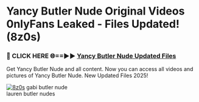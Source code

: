 # Yancy Butler Nude Original Videos 0nlyFans Leaked - Files Updated! (8z0s)

<h3>🔴 CLICK HERE 🌐==►► <a href="https://tinyurl.com/5h6xmrr3" rel="nofollow">Yancy Butler Nude Updated Files</a></h3>

Get Yancy Butler Nude and all content. Now you can access all videos and pictures of Yancy Butler Nude. New Updated Files 2025!

[![8z0s](https://i.imgur.com/KVD873Z.gif)](https://tinyurl.com/5h6xmrr3)
gabi butler nude<br>
lauren butler nudes